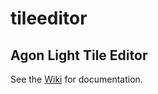 # tileeditor
## Agon Light Tile Editor

See the [Wiki](https://github.com/julianregel/tileeditor/wiki) for documentation.
